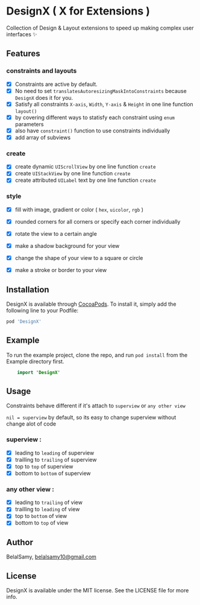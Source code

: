 # DesignX ( X for Extensions )
Collection of Design & Layout extensions to speed up making complex user interfaces ✨


## Features

### constraints and layouts 
- [X] Constraints are active by default.
- [X] No need to set `translatesAutoresizingMaskIntoConstraints` because `DesignX` does it for you.
- [X] Satisfy all constraints `X-axis`, `Width`, `Y-axis` & `Height` in one line function `layout()`
- [X] by covering different ways to statisfy each constraint using `enum` parameters
- [X] also have `constraint()` function to use constraints individually 
- [X] add array of subviews 

### create
- [X] create dynamic `UIScrollView` by one line function `create`
- [X] create `UIStackView` by one line function `create`
- [X] create attributed `UILabel` text by one line function `create`

### style 
- [X] fill with image, gradient or color ( `hex`, `uicolor`, `rgb` )
- [X] rounded corners for all corners or specify each corner individually
- [X] rotate the view to a certain angle 
- [X] make a shadow background for your view 
- [X] change the shape of your view to a square or circle 
- [X] make a stroke or border to your view 


## Installation

DesignX is available through [CocoaPods](https://cocoapods.org). To install
it, simply add the following line to your Podfile:

```ruby
pod 'DesignX'
```

## Example

To run the example project, clone the repo, and run `pod install` from the Example directory first.

```swift 
    import 'DesignX'
```

## Usage 

Constraints behave different if it's attach to `superview` or `any other view`

 `nil = superview` by default, so its easy to change superview without change alot of code 

### superview :
- [X] leading to `leading` of  superview
- [X] trailling to `trailing` of superview
- [X] top to `top` of superview
- [X] bottom to `bottom` of superview

### any other view :
- [X] leading to `trailing` of view
- [X] trailling to `leading` of view
- [X] top to `bottom` of view
- [X] bottom to `top` of view

## Author

BelalSamy, belalsamy10@gmail.com

## License

DesignX is available under the MIT license. See the LICENSE file for more info.
